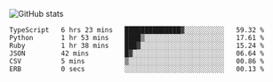 ![GitHub stats](https://github-readme-stats.vercel.app/api?username=ksk001100&show_icons=true&theme=tokyonight)

<!--START_SECTION:waka-->

```text
TypeScript   6 hrs 23 mins   ██████████████▓░░░░░░░░░░   59.32 %
Python       1 hr 53 mins    ████▒░░░░░░░░░░░░░░░░░░░░   17.61 %
Ruby         1 hr 38 mins    ███▓░░░░░░░░░░░░░░░░░░░░░   15.24 %
JSON         42 mins         █▓░░░░░░░░░░░░░░░░░░░░░░░   06.64 %
CSV          5 mins          ▒░░░░░░░░░░░░░░░░░░░░░░░░   00.86 %
ERB          0 secs          ░░░░░░░░░░░░░░░░░░░░░░░░░   00.13 %
```

<!--END_SECTION:waka-->
